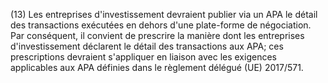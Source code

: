 (13) Les entreprises d'investissement devraient publier via un APA le détail des transactions exécutées en dehors d'une plate-forme de négociation. Par conséquent, il convient de prescrire la manière dont les entreprises d'investissement déclarent le détail des transactions aux APA; ces prescriptions devraient s'appliquer en liaison avec les exigences applicables aux APA définies dans le règlement délégué (UE) 2017/571.
